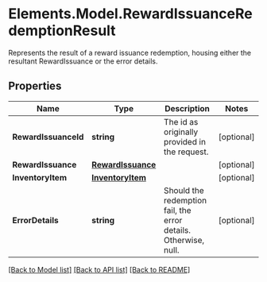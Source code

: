 # Elements.Model.RewardIssuanceRedemptionResult
Represents the result of a reward issuance redemption, housing either the resultant RewardIssuance or the error details.

## Properties

Name | Type | Description | Notes
------------ | ------------- | ------------- | -------------
**RewardIssuanceId** | **string** | The id as originally provided in the request. | [optional] 
**RewardIssuance** | [**RewardIssuance**](RewardIssuance.md) |  | [optional] 
**InventoryItem** | [**InventoryItem**](InventoryItem.md) |  | [optional] 
**ErrorDetails** | **string** | Should the redemption fail, the error details. Otherwise, null. | [optional] 

[[Back to Model list]](../README.md#documentation-for-models) [[Back to API list]](../README.md#documentation-for-api-endpoints) [[Back to README]](../README.md)

